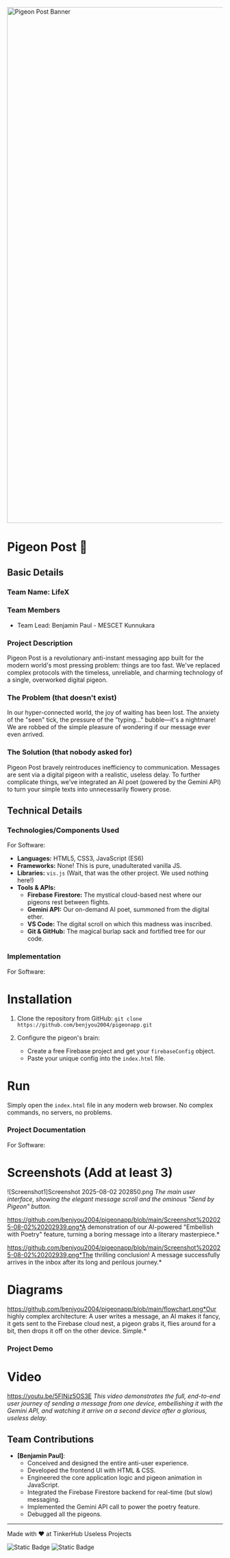 <img width="3188" height="1202" alt="Pigeon Post Banner" src="https://github.com/user-attachments/assets/517ad8e9-ad22-457d-9538-a9e62d137cd7" />

# Pigeon Post 🎯

## Basic Details
### Team Name: LifeX

### Team Members
- Team Lead: Benjamin Paul - MESCET Kunnukara

### Project Description
Pigeon Post is a revolutionary anti-instant messaging app built for the modern world's most pressing problem: things are too fast. We've replaced complex protocols with the timeless, unreliable, and charming technology of a single, overworked digital pigeon.

### The Problem (that doesn't exist)
In our hyper-connected world, the joy of waiting has been lost. The anxiety of the "seen" tick, the pressure of the "typing..." bubble—it's a nightmare! We are robbed of the simple pleasure of wondering if our message ever even arrived.

### The Solution (that nobody asked for)
Pigeon Post bravely reintroduces inefficiency to communication. Messages are sent via a digital pigeon with a realistic, useless delay. To further complicate things, we've integrated an AI poet (powered by the Gemini API) to turn your simple texts into unnecessarily flowery prose.

## Technical Details
### Technologies/Components Used
For Software:
- **Languages:** HTML5, CSS3, JavaScript (ES6)
- **Frameworks:** None! This is pure, unadulterated vanilla JS.
- **Libraries:** `vis.js` (Wait, that was the other project. We used nothing here!)
- **Tools & APIs:**
  - **Firebase Firestore:** The mystical cloud-based nest where our pigeons rest between flights.
  - **Gemini API:** Our on-demand AI poet, summoned from the digital ether.
  - **VS Code:** The digital scroll on which this madness was inscribed.
  - **Git & GitHub:** The magical burlap sack and fortified tree for our code.

### Implementation
For Software:
# Installation
1. Clone the repository from GitHub:
   `git clone https://github.com/benjyou2004/pigeonapp.git`

2. Configure the pigeon's brain:
   - Create a free Firebase project and get your `firebaseConfig` object.
   - Paste your unique config into the `index.html` file.

# Run
Simply open the `index.html` file in any modern web browser. No complex commands, no servers, no problems.

### Project Documentation
For Software:

# Screenshots (Add at least 3)
![Screenshot1]Screenshot 2025-08-02 202850.png
*The main user interface, showing the elegant message scroll and the ominous "Send by Pigeon" button.*

https://github.com/benjyou2004/pigeonapp/blob/main/Screenshot%202025-08-02%20202939.png*A demonstration of our AI-powered "Embellish with Poetry" feature, turning a boring message into a literary masterpiece.*

https://github.com/benjyou2004/pigeonapp/blob/main/Screenshot%202025-08-02%20202939.png*The thrilling conclusion! A message successfully arrives in the inbox after its long and perilous journey.*

# Diagrams
https://github.com/benjyou2004/pigeonapp/blob/main/flowchart.png*Our highly complex architecture: A user writes a message, an AI makes it fancy, it gets sent to the Firebase cloud nest, a pigeon grabs it, flies around for a bit, then drops it off on the other device. Simple.*

### Project Demo
# Video
https://youtu.be/5FINjz5OS3E
*This video demonstrates the full, end-to-end user journey of sending a message from one device, embellishing it with the Gemini API, and watching it arrive on a second device after a glorious, useless delay.*

## Team Contributions
- **[Benjamin Paul]**: 
  - Conceived and designed the entire anti-user experience.
  - Developed the frontend UI with HTML & CSS.
  - Engineered the core application logic and pigeon animation in JavaScript.
  - Integrated the Firebase Firestore backend for real-time (but slow) messaging.
  - Implemented the Gemini API call to power the poetry feature.
  - Debugged all the pigeons.

---
Made with ❤️ at TinkerHub Useless Projects 

![Static Badge](https://img.shields.io/badge/TinkerHub-24?color=%23000000&link=https%3A%2F%2Fwww.tinkerhub.org%2F)
![Static Badge](https://img.shields.io/badge/UselessProjects--25-25?link=https%3A%2F%2Fwww.tinkerhub.org%2Fevents%2FQ2Q1TQKX6Q%2FUseless%2520Projects)
